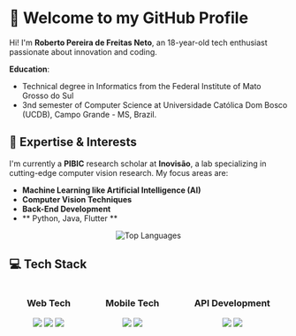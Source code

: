 
# 👋 Welcome to my GitHub Profile

Hi! I'm **Roberto Pereira de Freitas Neto**, an 18-year-old tech enthusiast passionate about innovation and coding.

**Education**: 
- Technical degree in Informatics from the Federal Institute of Mato Grosso do Sul  
- 3nd semester of Computer Science at Universidade Católica Dom Bosco (UCDB), Campo Grande - MS, Brazil.

## 🧠 Expertise & Interests

I'm currently a **PIBIC** research scholar at **Inovisão**, a lab specializing in cutting-edge computer vision research. My focus areas are:

- **Machine Learning like Artificial Intelligence (AI)**
- **Computer Vision Techniques**
- **Back-End Development**
- ** Python, Java, Flutter **


<p align="center">
  <img src="https://github-readme-stats.vercel.app/api/top-langs/?username=robertopfneto&layout=compact&theme=radical" alt="Top Languages" />
</p>


## 💻 Tech Stack

<div style="display: flex; justify-content: space-around;">
  
  <!--Web Tech Container-->
  <div align="center">
    <h3>Web Tech</h3>
    <img src="https://img.shields.io/badge/HTML5-E34F26?style=for-the-badge&logo=html5&logoColor=white" />
    <img src="https://img.shields.io/badge/CSS3-1572B6?style=for-the-badge&logo=css3&logoColor=white" />
    <img src="https://img.shields.io/badge/JavaScript-F7DF1E?style=for-the-badge&logo=javascript&logoColor=black" />
  </div>

  <!-- Mobile Tech Container -->
  <div align="center">
    <h3>Mobile Tech</h3>
    <img src="https://img.shields.io/badge/Flutter-02569B?style=for-the-badge&logo=flutter&logoColor=white" />
    <img src="https://img.shields.io/badge/Dart-0175C2?style=for-the-badge&logo=dart&logoColor=white" />
  </div>

  <!-- API Development Container -->
  <div align="center">
    <h3>API Development</h3>
    <img src="https://img.shields.io/badge/Java-007396?style=for-the-badge&logo=java&logoColor=white" />
    <img src="https://img.shields.io/badge/Python-3776AB?style=for-the-badge&logo=python&logoColor=white" />
  </div>

</div>


